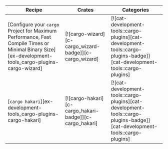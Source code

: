 | Recipe | Crates | Categories |
|--------|--------|------------|
| [Configure your `cargo` Project for Maximum Performance, Fast Compile Times or Minimal Binary Size][ex-development-tools_cargo-plugins-cargo-wizard] | [![cargo-wizard][c-cargo_wizard-badge]][c-cargo_wizard] | [![cat-development-tools::cargo-plugins][cat-development-tools::cargo-plugins-badge]][cat-development-tools::cargo-plugins] |
| [`cargo hakari`][ex-development-tools_cargo-plugins-cargo-hakari] | [![cargo-hakari][c-cargo_hakari-badge]][c-cargo_hakari] | [![cat-development-tools::cargo-plugins][cat-development-tools::cargo-plugins-badge]][cat-development-tools::cargo-plugins] |

<div class="hidden">
</div>
